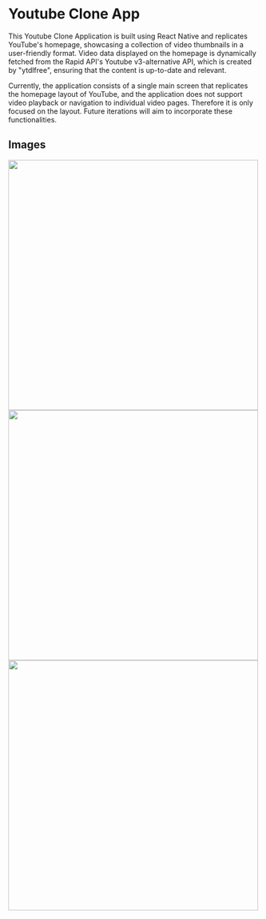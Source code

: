 # Youtube Clone App
This Youtube Clone Application is built using React Native and replicates YouTube's homepage, showcasing a collection of video thumbnails in a user-friendly format. Video data displayed on the homepage is dynamically fetched from the Rapid API's Youtube v3-alternative API, which is created by "ytdlfree", ensuring that the content is up-to-date and relevant.

Currently, the application consists of a single main screen that replicates the homepage layout of YouTube, and the application does not support video playback or navigation to individual video pages. Therefore it is only focused on the layout. Future iterations will aim to incorporate these functionalities.

## Images
<img align="left" src="https://github.com/ismailatayavuz/youtubeClone/assets/145585626/8a5def5d-7403-4501-ab60-696585eff0e4" height="500">
<img align="left" src="https://github.com/ismailatayavuz/youtubeClone/assets/145585626/4f223d34-5a91-489b-b5f4-99951717fe56" height="500">
<img align="left" src="https://github.com/ismailatayavuz/youtubeClone/assets/145585626/ee84f2bb-37f3-4ae5-bc0d-c1b0e7d6313a" height="500">

